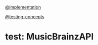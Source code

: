 [@implementation](implementation.md)

[@testing-concepts](../../background/testing-concepts.md)

# test: MusicBrainzAPI